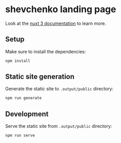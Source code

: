 # shevchenko landing page

Look at the [nuxt 3 documentation](https://v3.nuxtjs.org) to learn more.

## Setup

Make sure to install the dependencies:

```bash
npm install
```

## Static site generation

Generate the static site to `.output/public` directory:

```bash
npm run generate
```

## Development

Serve the static site from `.output/public` directory:

```bash
npm run serve
```
